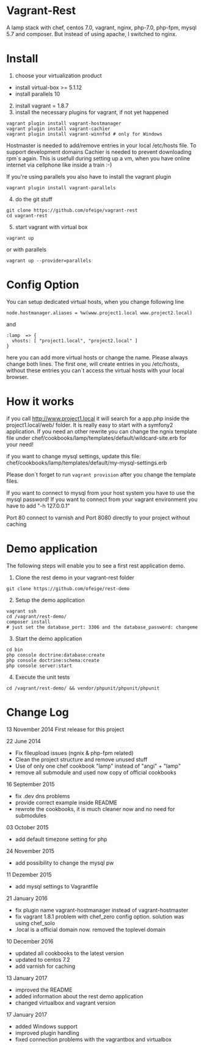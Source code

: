 Vagrant-Rest
============

A lamp stack with chef, centos 7.0, vagrant, nginx, php-7.0, php-fpm, mysql 5.7 and composer. But instead of using apache, I switched to nginx.

Install
=======

1. choose your virtualization product
 - install virtual-box >= 5.1.12
 - install parallels 10
2. install vagrant = 1.8.7
3. install the necessary plugins for vagrant, if not yet happened
 ```
 vagrant plugin install vagrant-hostmanager
 vagrant plugin install vagrant-cachier
 vagrant plugin install vagrant-winnfsd # only for Windows
 ```

 Hostmaster is needed to add/remove entries in your local /etc/hosts file. To support development domains
 Cachier is needed to prevent downloading rpm´s again. This is usefull during setting up a vm, when you have online internet  via cellphone like inside a train :-)

 If you're using parallels you also have to install the vagrant plugin
 ```
 vagrant plugin install vagrant-parallels
 ```


4. do the git stuff
 ```
 git clone https://github.com/ofeige/vagrant-rest
 cd vagrant-rest
 ```

5. start vagrant with virtual box
 ```
 vagrant up
 ```
 or with parallels
 ```
 vagrant up --provider=parallels
 ```

Config Option
=============

You can setup dedicated virtual hosts, when you change following line

```
node.hostmanager.aliases = %w(www.project1.local www.project2.local)
```

and

```
:lamp  => {
  vhosts: [ "project1.local", "project2.local" ]
}
```

here you can add more virtual hosts or change the name. Please always change both lines. The first one, will create entries in you /etc/hosts, without these entries you can´t access the virtual hosts with your local browser.

How it works
============

if you call http://www.project1.local it will search for a app.php inside the project1.local/web/ folder. It is really easy to start with a symfony2 application. If you need an other rewrite you can change the ngnix template file under chef/cookbooks/lamp/templates/default/wildcard-site.erb for your need!

if you want to change mysql settings, update this file: chef/cookbooks/lamp/templates/default/my-mysql-settings.erb

Please don´t forget to run ```vagrant provision``` after you change the template files.

If you want to connect to mysql from your host system you have to use the mysql password! If you want to connect from your vagrant environment you have to add "-h 127.0.0.1"

Port 80 connect to varnish and Port 8080 directly to your project without caching

Demo application
================

The following steps will enable you to see a first rest application demo.

1. Clone the rest demo in your vagrant-rest folder
 ```
 git clone https://github.com/ofeige/rest-demo
 ```

2. Setup the demo application
 ```
 vagrant ssh
 cd /vagrant/rest-demo/
 composer install
 # just set the database_port: 3306 and the database_password: changeme
 ```

3. Start the demo application
 ```
 cd bin
 php console doctrine:database:create
 php console doctrine:schema:create
 php console server:start
 ```
4. Execute the unit tests
 ```
 cd /vagrant/rest-demo/ && vendor/phpunit/phpunit/phpunit
 ```

Change Log
==========
13 November 2014
First release for this project

22 June 2014
 - Fix fileupload issues (ngnix & php-fpm related)
 - Clean the project structure and remove unused stuff
 - Use of only one chef cookbook "lamp" instead of "angi" + "lamp"
 - remove all submodule and used now copy of official cookbooks

16 September 2015
 - fix .dev dns problems
 - provide correct example inside README
 - rewrote the cookbooks, it is much cleaner now and no need for submodules

03 October 2015
 - add default timezone setting for php

24 November 2015
 - add possibility to change the mysql pw

11 Dezember 2015
 - add mysql settings to Vagrantfile

21 January 2016
- fix plugin name vagrant-hostmanager instead of vagrant-hostmaster
- fix vagrant 1.8.1 problem with chef_zero config option. solution was using chef_solo
- .local is a official domain now. removed the toplevel domain

10 December 2016
- updated all cookbooks to the latest version
- updated to centos 7.2
- add varnish for caching

13 January 2017
- improved the README
- added information about the rest demo application
- changed virtualbox and vagrant version

17 January 2017
- added Windows support
- improved plugin handling
- fixed connection problems with the vagrantbox and virtualbox

